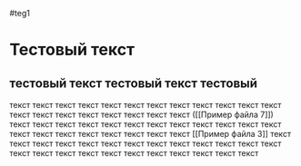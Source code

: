 #teg1 

# Тестовый текст
## тестовый текст тестовый текст тестовый

текст текст текст текст текст текст текст текст текст текст текст текст текст текст текст текст текст текст текст текст ([[Пример файла 7]]) текст текст текст текст текст текст текст текст текст текст текст текст текст текст текст текст текст текст текст текст [[Пример файла 3]] текст текст текст текст текст текст текст текст текст текст текст текст текст текст текст текст текст текст текст текст текст текст текст текст